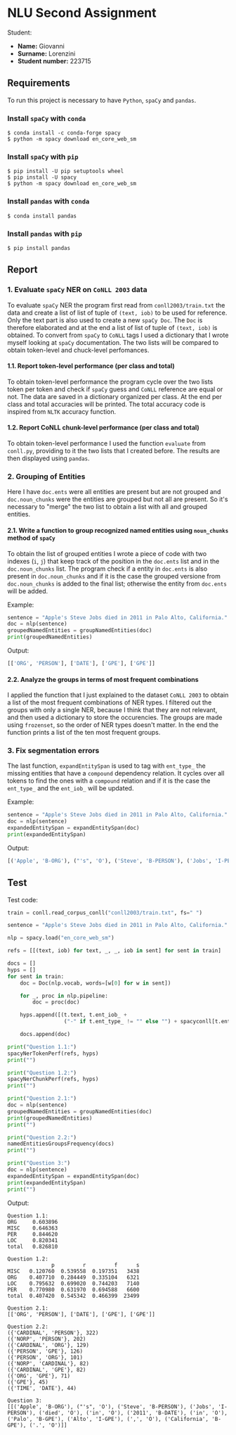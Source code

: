 # NLU Second Assignment

Student:
- **Name:** Giovanni
- **Surname:** Lorenzini
- **Student number:** 223715

## Requirements

To run this project is necessary to have `Python`, `spaCy` and `pandas`.

### Install `spaCy` with `conda`

```shell
$ conda install -c conda-forge spacy
$ python -m spacy download en_core_web_sm
```

### Install `spaCy` with `pip`

```shell
$ pip install -U pip setuptools wheel
$ pip install -U spacy
$ python -m spacy download en_core_web_sm
```

### Install `pandas` with `conda`

```shell
$ conda install pandas
```

### Install `pandas` with `pip`

```shell
$ pip install pandas
```

## Report

### 1. Evaluate `spaCy` NER on `CoNLL 2003` data

To evaluate `spaCy` NER the program first read from `conll2003/train.txt` the data and create a list of list of tuple of `(text, iob)` to be used for reference. Only the text part is also used to create a new `spaCy Doc`. The `Doc` is therefore elaborated and at the end a list of list of tuple of `(text, iob)` is obtained. To convert from `spaCy` to `CoNLL` tags I used a dictionary that I wrote myself looking at `spaCy` documentation. The two lists will be compared to obtain token-level and chuck-level perfomances.

#### 1.1. Report token-level performance (per class and total)

To obtain token-level performance the program cycle over the two lists token per token and check if `spaCy` guess and `CoNLL` reference are equal or not. The data are saved in a dictionary organized per class. At the end per class and total accuracies will be printed. The total accuracy code is inspired from `NLTK` accuracy function.

#### 1.2. Report CoNLL chunk-level performance (per class and total)

To obtain token-level performance I used the function `evaluate` from `conll.py`, providing to it the two lists that I created before. The results are then displayed using `pandas`.

### 2. Grouping of Entities

Here I have `doc.ents` were all entities are present but are not grouped and `doc.noun_chunks` were the entities are grouped but not all are present. So it's necessary to "merge" the two list to obtain a list with all and grouped entities.

#### 2.1. Write a function to group recognized named entities using `noun_chunks` method of `spaCy`

To obtain the list of grouped entities I wrote a piece of code with two indexes (`i`, `j`) that keep track of the position in the `doc.ents` list and in the `doc.noun_chunks` list. The program check if a entity in `doc.ents` is also present in `doc.noun_chunks` and if it is the case the grouped versione from `doc.noun_chunks` is added to the final list; otherwise the entity from `doc.ents` will be added.

Example:
```python
sentence = "Apple's Steve Jobs died in 2011 in Palo Alto, California."
doc = nlp(sentence)
groupedNamedEntities = groupNamedEntities(doc)
print(groupedNamedEntities)
```
Output:
```python
[['ORG', 'PERSON'], ['DATE'], ['GPE'], ['GPE']]
```

#### 2.2. Analyze the groups in terms of most frequent combinations

I applied the function that I just explained to the dataset `CoNLL 2003` to obtain a list of the most frequent combinations of NER types. I filtered out the groups with only a single NER, because I think that they are not relevant, and then used a dictionary to store the occurencies. The groups are made using `frozenset`, so the order of NER types doesn't matter. In the end the function prints a list of the ten most frequent groups.

### 3. Fix segmentation errors

The last function, `expandEntitySpan` is used to tag with `ent_type_` the missing entities that have a `compound` dependency relation. It cycles over all tokens to find the ones with a `compound` relation and if it is the case the `ent_type_` and the `ent_iob_` will be updated.

Example:
```python
sentence = "Apple's Steve Jobs died in 2011 in Palo Alto, California."
doc = nlp(sentence)
expandedEntitySpan = expandEntitySpan(doc)
print(expandedEntitySpan)
```
Output:
```python
[('Apple', 'B-ORG'), ("'s", 'O'), ('Steve', 'B-PERSON'), ('Jobs', 'I-PERSON'), ('died', 'O'), ('in', 'O'), ('2011', 'B-DATE'), ('in', 'O'), ('Palo', 'B-GPE'), ('Alto', 'I-GPE'), (',', 'O'), ('California', 'B-GPE'), ('.', 'O')]
```

## Test

Test code:
```python
train = conll.read_corpus_conll("conll2003/train.txt", fs=" ")

sentence = "Apple's Steve Jobs died in 2011 in Palo Alto, California."

nlp = spacy.load("en_core_web_sm")

refs = [[(text, iob) for text, _, _, iob in sent] for sent in train]

docs = []
hyps = []
for sent in train:
    doc = Doc(nlp.vocab, words=[w[0] for w in sent])

    for _, proc in nlp.pipeline:
        doc = proc(doc)

    hyps.append([(t.text, t.ent_iob_ +
                  ("-" if t.ent_type_ != "" else "") + spacyconll[t.ent_type_]) for t in doc])

    docs.append(doc)

print("Question 1.1:")
spacyNerTokenPerf(refs, hyps)
print("")

print("Question 1.2:")
spacyNerChunkPerf(refs, hyps)
print("")

print("Question 2.1:")
doc = nlp(sentence)
groupedNamedEntities = groupNamedEntities(doc)
print(groupedNamedEntities)
print("")

print("Question 2.2:")
namedEntitiesGroupsFrequency(docs)
print("")

print("Question 3:")
doc = nlp(sentence)
expandedEntitySpan = expandEntitySpan(doc)
print(expandedEntitySpan)
print("")
```

Output:
```
Question 1.1:
ORG     0.603896
MISC    0.646363
PER     0.844620
LOC     0.820341
total   0.826810

Question 1.2:   
              p         r         f      s
MISC   0.120760  0.539558  0.197351   3438
ORG    0.407710  0.284449  0.335104   6321
LOC    0.795632  0.699020  0.744203   7140
PER    0.770980  0.631970  0.694588   6600
total  0.407420  0.545342  0.466399  23499

Question 2.1:
[['ORG', 'PERSON'], ['DATE'], ['GPE'], ['GPE']]

Question 2.2:
({'CARDINAL', 'PERSON'}, 322)
({'NORP', 'PERSON'}, 202)
({'CARDINAL', 'ORG'}, 129)
({'PERSON', 'GPE'}, 126)
({'PERSON', 'ORG'}, 101)
({'NORP', 'CARDINAL'}, 82)
({'CARDINAL', 'GPE'}, 82)
({'ORG', 'GPE'}, 71)
({'GPE'}, 45)
({'TIME', 'DATE'}, 44)

Question 3:
[[('Apple', 'B-ORG'), ("'s", 'O'), ('Steve', 'B-PERSON'), ('Jobs', 'I-PERSON'), ('died', 'O'), ('in', 'O'), ('2011', 'B-DATE'), ('in', 'O'), ('Palo', 'B-GPE'), ('Alto', 'I-GPE'), (',', 'O'), ('California', 'B-GPE'), ('.', 'O')]]
```
